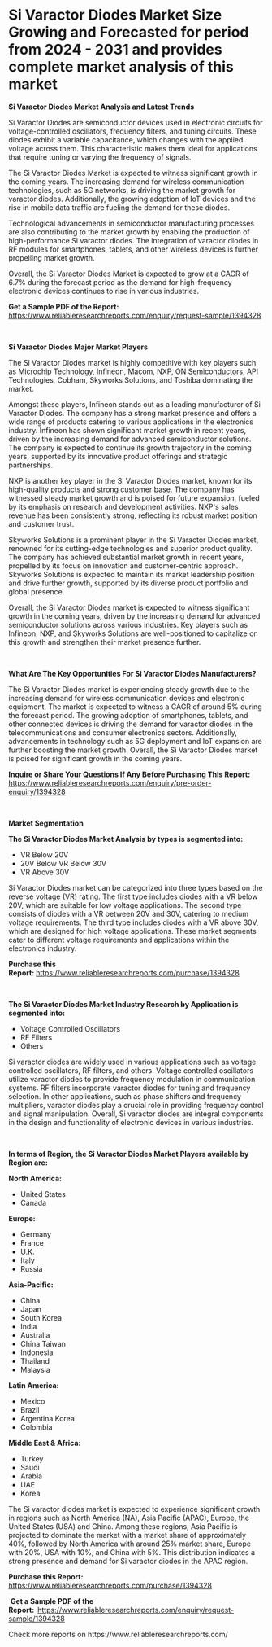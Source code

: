 <p><h1>Si Varactor Diodes Market Size Growing and Forecasted for period from 2024 - 2031 and provides complete market analysis of this market</h1></p><p><strong>Si Varactor Diodes Market Analysis and Latest Trends</strong></p>
<p><p>Si Varactor Diodes are semiconductor devices used in electronic circuits for voltage-controlled oscillators, frequency filters, and tuning circuits. These diodes exhibit a variable capacitance, which changes with the applied voltage across them. This characteristic makes them ideal for applications that require tuning or varying the frequency of signals.</p><p>The Si Varactor Diodes Market is expected to witness significant growth in the coming years. The increasing demand for wireless communication technologies, such as 5G networks, is driving the market growth for varactor diodes. Additionally, the growing adoption of IoT devices and the rise in mobile data traffic are fueling the demand for these diodes.</p><p>Technological advancements in semiconductor manufacturing processes are also contributing to the market growth by enabling the production of high-performance Si varactor diodes. The integration of varactor diodes in RF modules for smartphones, tablets, and other wireless devices is further propelling market growth.</p><p>Overall, the Si Varactor Diodes Market is expected to grow at a CAGR of 6.7% during the forecast period as the demand for high-frequency electronic devices continues to rise in various industries.</p></p>
<p><strong>Get a Sample PDF of the Report:&nbsp;</strong> <a href="https://www.reliableresearchreports.com/enquiry/request-sample/1394328">https://www.reliableresearchreports.com/enquiry/request-sample/1394328</a></p>
<p>&nbsp;</p>
<p><strong>Si Varactor Diodes Major Market Players</strong></p>
<p><p>The Si Varactor Diodes market is highly competitive with key players such as Microchip Technology, Infineon, Macom, NXP, ON Semiconductors, API Technologies, Cobham, Skyworks Solutions, and Toshiba dominating the market. </p><p>Amongst these players, Infineon stands out as a leading manufacturer of Si Varactor Diodes. The company has a strong market presence and offers a wide range of products catering to various applications in the electronics industry. Infineon has shown significant market growth in recent years, driven by the increasing demand for advanced semiconductor solutions. The company is expected to continue its growth trajectory in the coming years, supported by its innovative product offerings and strategic partnerships.</p><p>NXP is another key player in the Si Varactor Diodes market, known for its high-quality products and strong customer base. The company has witnessed steady market growth and is poised for future expansion, fueled by its emphasis on research and development activities. NXP's sales revenue has been consistently strong, reflecting its robust market position and customer trust.</p><p>Skyworks Solutions is a prominent player in the Si Varactor Diodes market, renowned for its cutting-edge technologies and superior product quality. The company has achieved substantial market growth in recent years, propelled by its focus on innovation and customer-centric approach. Skyworks Solutions is expected to maintain its market leadership position and drive further growth, supported by its diverse product portfolio and global presence.</p><p>Overall, the Si Varactor Diodes market is expected to witness significant growth in the coming years, driven by the increasing demand for advanced semiconductor solutions across various industries. Key players such as Infineon, NXP, and Skyworks Solutions are well-positioned to capitalize on this growth and strengthen their market presence further.</p></p>
<p>&nbsp;</p>
<p><strong>What Are The Key Opportunities For Si Varactor Diodes Manufacturers?</strong></p>
<p><p>The Si Varactor Diodes market is experiencing steady growth due to the increasing demand for wireless communication devices and electronic equipment. The market is expected to witness a CAGR of around 5% during the forecast period. The growing adoption of smartphones, tablets, and other connected devices is driving the demand for varactor diodes in the telecommunications and consumer electronics sectors. Additionally, advancements in technology such as 5G deployment and IoT expansion are further boosting the market growth. Overall, the Si Varactor Diodes market is poised for significant growth in the coming years.</p></p>
<p><strong>Inquire or Share Your Questions If Any Before Purchasing This Report:</strong> <a href="https://www.reliableresearchreports.com/enquiry/pre-order-enquiry/1394328">https://www.reliableresearchreports.com/enquiry/pre-order-enquiry/1394328</a></p>
<p>&nbsp;</p>
<p><strong>Market Segmentation</strong></p>
<p><strong>The Si Varactor Diodes Market Analysis by types is segmented into:</strong></p>
<p><ul><li>VR Below 20V</li><li>20V Below VR Below 30V</li><li>VR Above 30V</li></ul></p>
<p><p>Si Varactor Diodes market can be categorized into three types based on the reverse voltage (VR) rating. The first type includes diodes with a VR below 20V, which are suitable for low voltage applications. The second type consists of diodes with a VR between 20V and 30V, catering to medium voltage requirements. The third type includes diodes with a VR above 30V, which are designed for high voltage applications. These market segments cater to different voltage requirements and applications within the electronics industry.</p></p>
<p><strong>Purchase this Report:&nbsp;</strong><a href="https://www.reliableresearchreports.com/purchase/1394328">https://www.reliableresearchreports.com/purchase/1394328</a></p>
<p>&nbsp;</p>
<p><strong>The Si Varactor Diodes Market Industry Research by Application is segmented into:</strong></p>
<p><ul><li>Voltage Controlled Oscillators</li><li>RF Filters</li><li>Others</li></ul></p>
<p><p>Si varactor diodes are widely used in various applications such as voltage controlled oscillators, RF filters, and others. Voltage controlled oscillators utilize varactor diodes to provide frequency modulation in communication systems. RF filters incorporate varactor diodes for tuning and frequency selection. In other applications, such as phase shifters and frequency multipliers, varactor diodes play a crucial role in providing frequency control and signal manipulation. Overall, Si varactor diodes are integral components in the design and functionality of electronic devices in various industries.</p></p>
<p>&nbsp;</p>
<p><strong>In terms of Region, the Si Varactor Diodes Market Players available by Region are:</strong></p>
<p>
    <p> <strong> North America: </strong>
        <ul>
            <li>United States</li>
            <li>Canada</li>
        </ul>
        </p> 
    <p> <strong> Europe: </strong>
        <ul>
            <li>Germany</li>
            <li>France</li>
            <li>U.K.</li>
            <li>Italy</li>
            <li>Russia</li>
        </ul>
        </p> 
    <p> <strong> Asia-Pacific: </strong>
        <ul>
            <li>China</li>
            <li>Japan</li>
            <li>South Korea</li>
            <li>India</li>
            <li>Australia</li>
            <li>China Taiwan</li>
            <li>Indonesia</li>
            <li>Thailand</li>
            <li>Malaysia</li>
        </ul>
        </p> 
    <p> <strong> Latin America: </strong>
        <ul>
            <li>Mexico</li>
            <li>Brazil</li>
            <li>Argentina Korea</li>
            <li>Colombia</li>
        </ul>
        </p> 
    <p> <strong> Middle East & Africa: </strong>
        <ul>
            <li>Turkey</li>
            <li>Saudi</li>
            <li>Arabia</li>
            <li>UAE</li>
            <li>Korea</li>
        </ul>
    </p>
    </p>
<p><p>The Si varactor diodes market is expected to experience significant growth in regions such as North America (NA), Asia Pacific (APAC), Europe, the United States (USA) and China. Among these regions, Asia Pacific is projected to dominate the market with a market share of approximately 40%, followed by North America with around 25% market share, Europe with 20%, USA with 10%, and China with 5%. This distribution indicates a strong presence and demand for Si varactor diodes in the APAC region.</p></p>
<p><strong>Purchase this Report: </strong><a href="https://www.reliableresearchreports.com/purchase/1394328">https://www.reliableresearchreports.com/purchase/1394328</a></p>
<p>&nbsp;<strong>Get a Sample PDF of the Report:&nbsp;&nbsp;</strong><a href="https://www.reliableresearchreports.com/enquiry/request-sample/1394328">https://www.reliableresearchreports.com/enquiry/request-sample/1394328</a></p>
<p><strong></strong></p>
<p>Check more reports on https://www.reliableresearchreports.com/</p>